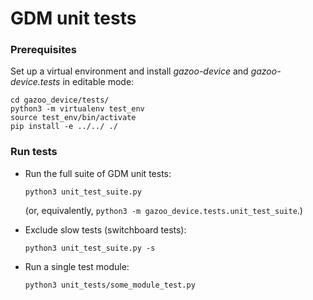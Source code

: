# GDM unit tests

### Prerequisites

Set up a virtual environment and install *gazoo-device* and *gazoo-device.tests*
in editable mode:

```shell
cd gazoo_device/tests/
python3 -m virtualenv test_env
source test_env/bin/activate
pip install -e ../../ ./
```

### Run tests

*   Run the full suite of GDM unit tests:

    ```
    python3 unit_test_suite.py
    ```

    (or, equivalently, `python3 -m gazoo_device.tests.unit_test_suite`.)

*   Exclude slow tests (switchboard tests):

    ```
    python3 unit_test_suite.py -s
    ```

*   Run a single test module:

    ```
    python3 unit_tests/some_module_test.py
    ```

